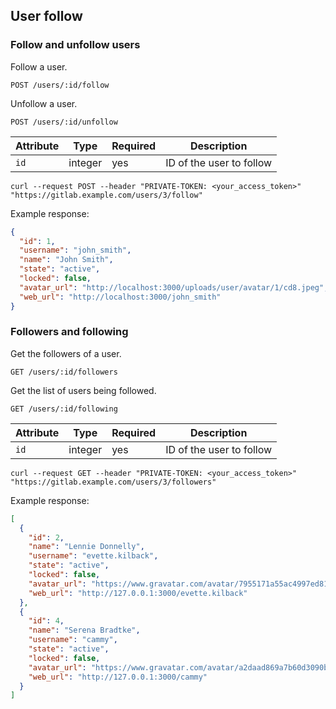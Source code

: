 ## User follow

### Follow and unfollow users

Follow a user.

```plaintext
POST /users/:id/follow
```

Unfollow a user.

```plaintext
POST /users/:id/unfollow
```

| Attribute | Type    | Required | Description                  |
| --------- | ------- | -------- | ---------------------------- |
| `id`      | integer | yes      | ID of the user to follow |

```shell
curl --request POST --header "PRIVATE-TOKEN: <your_access_token>" "https://gitlab.example.com/users/3/follow"
```

Example response:

```json
{
  "id": 1,
  "username": "john_smith",
  "name": "John Smith",
  "state": "active",
  "locked": false,
  "avatar_url": "http://localhost:3000/uploads/user/avatar/1/cd8.jpeg",
  "web_url": "http://localhost:3000/john_smith"
}
```

### Followers and following

Get the followers of a user.

```plaintext
GET /users/:id/followers
```

Get the list of users being followed.

```plaintext
GET /users/:id/following
```

| Attribute | Type    | Required | Description                  |
| --------- | ------- | -------- | ---------------------------- |
| `id`      | integer | yes      | ID of the user to follow |

```shell
curl --request GET --header "PRIVATE-TOKEN: <your_access_token>"  "https://gitlab.example.com/users/3/followers"
```

Example response:

```json
[
  {
    "id": 2,
    "name": "Lennie Donnelly",
    "username": "evette.kilback",
    "state": "active",
    "locked": false,
    "avatar_url": "https://www.gravatar.com/avatar/7955171a55ac4997ed81e5976287890a?s=80&d=identicon",
    "web_url": "http://127.0.0.1:3000/evette.kilback"
  },
  {
    "id": 4,
    "name": "Serena Bradtke",
    "username": "cammy",
    "state": "active",
    "locked": false,
    "avatar_url": "https://www.gravatar.com/avatar/a2daad869a7b60d3090b7b9bef4baf57?s=80&d=identicon",
    "web_url": "http://127.0.0.1:3000/cammy"
  }
]
```

